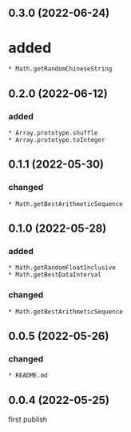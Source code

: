 ## 0.3.0 (2022-06-24)

# added
    * Math.getRandomChineseString

## 0.2.0 (2022-06-12)

### added
    * Array.prototype.shuffle
    * Array.prototype.toInteger

## 0.1.1 (2022-05-30)

### changed
    * Math.getBestArithmeticSequence

## 0.1.0 (2022-05-28)

### added
    * Math.getRandomFloatInclusive
    * Math.getBestDataInterval
### changed
    * Math.getBestArithmeticSequence

## 0.0.5 (2022-05-26)

### changed
    * README.md

## 0.0.4 (2022-05-25)

first publish